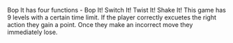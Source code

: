 Bop It has four functions - Bop It! Switch It! Twist It! Shake It! 
This game has 9 levels with a certain time limit. If the player correctly excuetes the right action they gain a point. Once they make an incorrect move they immediately lose.  
